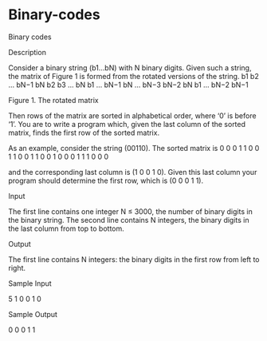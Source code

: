 # Binary-codes

Binary codes

Description

Consider a binary string (b1…bN) with N binary digits. Given such a string, the matrix of Figure 1 is formed from the rotated versions of the string.
b1	b2	…	bN−1	bN
b2	b3	…	bN	b1
…
bN−1	bN	…	bN−3	bN−2
bN	b1	…	bN−2	bN−1

Figure 1. The rotated matrix

Then rows of the matrix are sorted in alphabetical order, where ‘0’ is before ‘1’. You are to write a program which, given the last column of the sorted matrix, finds the first row of the sorted matrix.

As an example, consider the string (00110). The sorted matrix is
0	0	0	1	1
0	0	1	1	0
0	1	1	0	0
1	0	0	0	1
1	1	0	0	0

and the corresponding last column is (1 0 0 1 0). Given this last column your program should determine the first row, which is (0 0 0 1 1).

Input

The first line contains one integer N ≤ 3000, the number of binary digits in the binary string. The second line contains N integers, the binary digits in the last column from top to bottom.

Output

The first line contains N integers: the binary digits in the first row from left to right.

Sample Input

5
1 0 0 1 0

Sample Output

0 0 0 1 1
